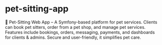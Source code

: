 # pet-sitting-app
🐾 Pet-Sitting Web App – A Symfony-based platform for pet services. Clients can book pet sitters, order from a pet shop, and manage pet services. Features include bookings, orders, messaging, payments, and dashboards for clients &amp; admins. Secure and user-friendly, it simplifies pet care.
